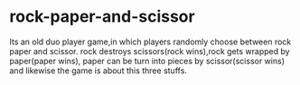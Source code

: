 # rock-paper-and-scissor
Its an old duo player game,in which players randomly choose between rock paper and scissor. rock destroys scissors(rock wins),rock gets wrapped by paper(paper wins), paper can be turn into pieces by scissor(scissor wins) and likewise the game is about this three stuffs.
